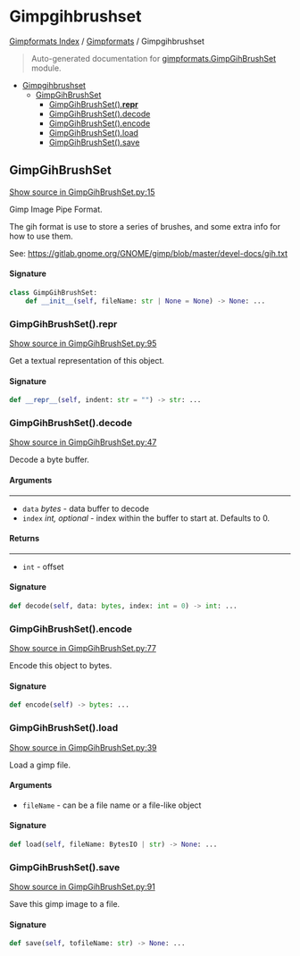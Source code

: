 # Gimpgihbrushset

[Gimpformats Index](../README.md#gimpformats-index) / [Gimpformats](./index.md#gimpformats) / Gimpgihbrushset

> Auto-generated documentation for [gimpformats.GimpGihBrushSet](../../../gimpformats/GimpGihBrushSet.py) module.

- [Gimpgihbrushset](#gimpgihbrushset)
  - [GimpGihBrushSet](#gimpgihbrushset)
    - [GimpGihBrushSet().__repr__](#gimpgihbrushset()__repr__)
    - [GimpGihBrushSet().decode](#gimpgihbrushset()decode)
    - [GimpGihBrushSet().encode](#gimpgihbrushset()encode)
    - [GimpGihBrushSet().load](#gimpgihbrushset()load)
    - [GimpGihBrushSet().save](#gimpgihbrushset()save)

## GimpGihBrushSet

[Show source in GimpGihBrushSet.py:15](../../../gimpformats/GimpGihBrushSet.py#L15)

Gimp Image Pipe Format.

The gih format is use to store a series of brushes, and some extra info
for how to use them.

See:
 https://gitlab.gnome.org/GNOME/gimp/blob/master/devel-docs/gih.txt

#### Signature

```python
class GimpGihBrushSet:
    def __init__(self, fileName: str | None = None) -> None: ...
```

### GimpGihBrushSet().__repr__

[Show source in GimpGihBrushSet.py:95](../../../gimpformats/GimpGihBrushSet.py#L95)

Get a textual representation of this object.

#### Signature

```python
def __repr__(self, indent: str = "") -> str: ...
```

### GimpGihBrushSet().decode

[Show source in GimpGihBrushSet.py:47](../../../gimpformats/GimpGihBrushSet.py#L47)

Decode a byte buffer.

#### Arguments

----
 - `data` *bytes* - data buffer to decode
 - `index` *int, optional* - index within the buffer to start at. Defaults to 0.

#### Returns

-------
 - `int` - offset

#### Signature

```python
def decode(self, data: bytes, index: int = 0) -> int: ...
```

### GimpGihBrushSet().encode

[Show source in GimpGihBrushSet.py:77](../../../gimpformats/GimpGihBrushSet.py#L77)

Encode this object to bytes.

#### Signature

```python
def encode(self) -> bytes: ...
```

### GimpGihBrushSet().load

[Show source in GimpGihBrushSet.py:39](../../../gimpformats/GimpGihBrushSet.py#L39)

Load a gimp file.

#### Arguments

- `fileName` - can be a file name or a file-like object

#### Signature

```python
def load(self, fileName: BytesIO | str) -> None: ...
```

### GimpGihBrushSet().save

[Show source in GimpGihBrushSet.py:91](../../../gimpformats/GimpGihBrushSet.py#L91)

Save this gimp image to a file.

#### Signature

```python
def save(self, tofileName: str) -> None: ...
```